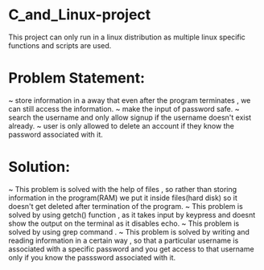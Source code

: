 # C_and_Linux-project
This project can only run in a linux distribution as multiple linux specific functions and scripts are used.

# Problem Statement:
~ store information in a away that even after the program terminates , we can still access the information.
~ make the input of password safe.
~ search the username and only allow signup if the username doesn't exist already.
~ user is only allowed to delete an account if they know the password associated with it.

# Solution:
~ This problem is solved with the help of files , so rather than storing information in the program(RAM) we put it inside files(hard disk) so it doesn't get deleted after termination of the program.
~ This problem is solved by using getch() function , as it takes input by keypress and doesnt show the output on the terminal as it disables echo.
~ This problem is solved by using grep command .
~ This problem is solved by writing and reading information in a certain way , so that a particular username is associated with a specific password and you get access to that username only if you know the passsword associated with it. 
